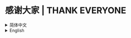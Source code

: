 # 感谢大家 | THANK EVERYONE

<details><br>
<summary>简体中文</summary>

诚心感谢所有贡献以及支持我们的个人/组织/项目等。

排名不分先后。


## 发电感谢

| 人员                                                  | 捐献  |
|-----------------------------------------------------|-----|
| GitHub: [baiyuncode](https://github.com/baiyuncode) | 服务器 |


## 依赖/引用的项目

额外感谢 [GitHub](https://github.com)、[Gitee](https://gitee.com) 代码托管网站！

### 网站主体

[jQuery](https://github.com/jquery/jquery) JavaScript框架

[browser](https://github.com/mumuy/browser) 浏览器检测工具

[MDUI](https://github.com/zdhxiong/mdui) 纹理样式设计

[typeahead.js](https://github.com/twitter/typeahead.js) 关键词自动补全

[BBSPK](https://github.com/LYOfficial/BBSPK) 新兴我的世界论坛晋级赛

[Material Icons](https://github.com/google/material-design-icons) 纹理样式图标

[AutoLang](https://github.com/TheChuan1503/AutoLang) 前端国际化库

[JSON5](https://github.com/json5/json5) 面向人类的JSON

### 页脚/文档/404页面

[Shields.io](https://github.com/badges/shields) 简洁图章图标

[Visitor Badge](https://github.com/jwenjian/visitor-badge) 访问次数统计

[BBSPK](https://github.com/LYOfficial/BBSPK) 新兴我的世界论坛晋级赛

[Contrib](https://github.com/lacolaco/contributors-img) 贡献者图像

[Star Charts](https://github.com/caarlos0/starcharts) 星星历史图

[MCBBS](https://www.mcbbs.net) 404页面

### 工作流

[SSH Action](https://github.com/fifsky/ssh-action) 远程SSH命令

[Checkout](https://github.com/actions/checkout) 签出仓库

[Push Action](https://github.com/ad-m/github-push-action) 推送至仓库


## 贡献者

[![Contributors](https://contrib.rocks/image?repo=teaSummer/MCiSEE)](https://github.com/teaSummer/MCiSEE/graphs/contributors)


## 翻译人员

[teaSummer](https://github.com/teaSummer) 简体中文

[XiaozhiSans](https://github.com/XiaozhiSans),[teaSummer](https://github.com/teaSummer) English(英语)


## 写在最后

感谢大家的支持！望来日携手并进，实现更好的 Minecraft！

</details>



<details><br>
<summary>English</summary>

Thank you to all the people/organizations/projects that have contributed or supported us.

The list is in no particular order.


## Thanks for Donation

| Person                                              | Donation |
|-----------------------------------------------------|----------|
| GitHub: [baiyuncode](https://github.com/baiyuncode) | A server |


## Dependent/Referenced Projects

Special thanks to: [GitHub](https://github.com) and [Gitee](https://gitee.com) (Code Hosting Websites).

### Main Website

[jQuery](https://github.com/jquery/jquery) JavaScript Library

[browser](https://github.com/mumuy/browser) Useragent analysis tool

[MDUI](https://github.com/zdhxiong/mdui) A library of Web Components

[typeahead.js](https://github.com/twitter/typeahead.js) A fast and fully-featured autocomplete library

[BBSPK](https://github.com/LYOfficial/BBSPK) Emerging MC Forums Promotion Tournament

[Material Icons](https://github.com/google/material-design-icons) Material Design icons

[AutoLang](https://github.com/TheChuan1503/AutoLang) Web Internationalization JS Lib

[JSON5](https://github.com/json5/json5) JSON for humans

### Footer/Documents/404 Page

[Shields.io](https://github.com/badges/shields) Concise, consistent, and legible badges

[Visitor Badge](https://github.com/jwenjian/visitor-badge) Count visitors

[BBSPK](https://github.com/LYOfficial/BBSPK) Emerging MC Forums Promotion Tournament

[Contrib](https://github.com/lacolaco/contributors-img) Contributors images

[Star Charts](https://github.com/caarlos0/starcharts) Stars over time

[MCBBS](https://www.mcbbs.net) 404 Page

### Workflow

[SSH Action](https://github.com/fifsky/ssh-action) Remote SSH Commands

[Checkout](https://github.com/actions/checkout) checking out a repo

[Push Action](https://github.com/ad-m/github-push-action) push to a repo


## Contributors

[![Contributors](https://contrib.rocks/image?repo=teaSummer/MCiSEE)](https://github.com/teaSummer/MCiSEE/graphs/contributors)


## Translators

[teaSummer](https://github.com/teaSummer) 简体中文(Chinese Simplified)

[XiaozhiSans](https://github.com/XiaozhiSans),[teaSummer](https://github.com/teaSummer) English


## Words in the End

Hope to work together in the future to realize better Minecraft!

</details>

